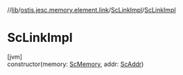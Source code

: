 //[lib](../../../index.md)/[ostis.jesc.memory.element.link](../index.md)/[ScLinkImpl](index.md)/[ScLinkImpl](-sc-link-impl.md)

# ScLinkImpl

[jvm]\
constructor(memory: [ScMemory](../../ostis.jesc.memory/-sc-memory/index.md), addr: [ScAddr](../../ostis.jesc.client.model.addr/-sc-addr/index.md))
